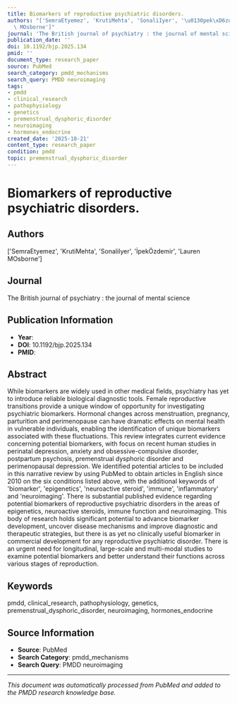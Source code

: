 ```yaml
---
title: Biomarkers of reproductive psychiatric disorders.
authors: "['SemraEtyemez', 'KrutiMehta', 'SonaliIyer', '\u0130pek\xD6zdemir', 'Lauren\
  \ MOsborne']"
journal: 'The British journal of psychiatry : the journal of mental science'
publication_date: ''
doi: 10.1192/bjp.2025.134
pmid: ''
document_type: research_paper
source: PubMed
search_category: pmdd_mechanisms
search_query: PMDD neuroimaging
tags:
- pmdd
- clinical_research
- pathophysiology
- genetics
- premenstrual_dysphoric_disorder
- neuroimaging
- hormones_endocrine
created_date: '2025-10-21'
content_type: research_paper
condition: pmdd
topic: premenstrual_dysphoric_disorder
---
```


# Biomarkers of reproductive psychiatric disorders.

## Authors
['SemraEtyemez', 'KrutiMehta', 'SonaliIyer', 'İpekÖzdemir', 'Lauren MOsborne']

## Journal
The British journal of psychiatry : the journal of mental science

## Publication Information
- **Year**: 
- **DOI**: 10.1192/bjp.2025.134
- **PMID**: 

## Abstract
While biomarkers are widely used in other medical fields, psychiatry has yet to introduce reliable biological diagnostic tools. Female reproductive transitions provide a unique window of opportunity for investigating psychiatric biomarkers. Hormonal changes across menstruation, pregnancy, parturition and perimenopause can have dramatic effects on mental health in vulnerable individuals, enabling the identification of unique biomarkers associated with these fluctuations. This review integrates current evidence concerning potential biomarkers, with focus on recent human studies in perinatal depression, anxiety and obsessive-compulsive disorder, postpartum psychosis, premenstrual dysphoric disorder and perimenopausal depression. We identified potential articles to be included in this narrative review by using PubMed to obtain articles in English since 2010 on the six conditions listed above, with the additional keywords of 'biomarker', 'epigenetics', 'neuroactive steroid', 'immune', 'inflammatory' and 'neuroimaging'. There is substantial published evidence regarding potential biomarkers of reproductive psychiatric disorders in the areas of epigenetics, neuroactive steroids, immune function and neuroimaging. This body of research holds significant potential to advance biomarker development, uncover disease mechanisms and improve diagnostic and therapeutic strategies, but there is as yet no clinically useful biomarker in commercial development for any reproductive psychiatric disorder. There is an urgent need for longitudinal, large-scale and multi-modal studies to examine potential biomarkers and better understand their functions across various stages of reproduction.

## Keywords
pmdd, clinical_research, pathophysiology, genetics, premenstrual_dysphoric_disorder, neuroimaging, hormones_endocrine

## Source Information
- **Source**: PubMed
- **Search Category**: pmdd_mechanisms
- **Search Query**: PMDD neuroimaging

---
*This document was automatically processed from PubMed and added to the PMDD research knowledge base.*
